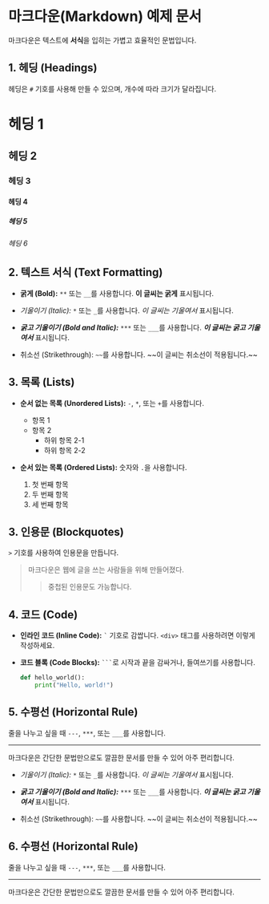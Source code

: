 # 마크다운(Markdown) 예제 문서

마크다운은 텍스트에 **서식**을 입히는 가볍고 효율적인 문법입니다.

## 1\. 헤딩 (Headings)

헤딩은 `#` 기호를 사용해 만들 수 있으며, 개수에 따라 크기가 달라집니다.

# 헤딩 1

## 헤딩 2

### 헤딩 3

#### 헤딩 4

##### 헤딩 5

###### 헤딩 6

## 2\. 텍스트 서식 (Text Formatting)

  * **굵게 (Bold):** `**` 또는 `__`를 사용합니다.
    **이 글씨는 굵게** 표시됩니다.

  * *기울이기 (Italic):* `*` 또는 `_`를 사용합니다.
    *이 글씨는 기울여서* 표시됩니다.

  * ***굵고 기울이기 (Bold and Italic):*** `***` 또는 `___`를 사용합니다.
    ***이 글씨는 굵고 기울여서*** 표시됩니다.

  * 취소선 (Strikethrough): `~~`를 사용합니다.
    \~\~이 글씨는 취소선이 적용됩니다.\~\~

## 3\. 목록 (Lists)

  * **순서 없는 목록 (Unordered Lists):** `-`, `*`, 또는 `+`를 사용합니다.

      * 항목 1
      * 항목 2
          * 하위 항목 2-1
          * 하위 항목 2-2

  * **순서 있는 목록 (Ordered Lists):** 숫자와 `.`을 사용합니다.

    1.  첫 번째 항목
    2.  두 번째 항목
    3.  세 번째 항목


## 3\. 인용문 (Blockquotes)

`>` 기호를 사용하여 인용문을 만듭니다.

> 마크다운은 웹에 글을 쓰는 사람들을 위해 만들어졌다.
>
> > 중첩된 인용문도 가능합니다.

## 4\. 코드 (Code)

  * **인라인 코드 (Inline Code):** `` ` `` 기호로 감쌉니다.
    `<div>` 태그를 사용하려면 이렇게 작성하세요.

  * **코드 블록 (Code Blocks):** ` ``` `로 시작과 끝을 감싸거나, 들여쓰기를 사용합니다.

    ```python
    def hello_world():
        print("Hello, world!")
    ```

## 5\. 수평선 (Horizontal Rule)

줄을 나누고 싶을 때 `---`, `***`, 또는 `___`를 사용합니다.

-----

마크다운은 간단한 문법만으로도 깔끔한 문서를 만들 수 있어 아주 편리합니다.
  * *기울이기 (Italic):* `*` 또는 `_`를 사용합니다.
    *이 글씨는 기울여서* 표시됩니다.

  * ***굵고 기울이기 (Bold and Italic):*** `***` 또는 `___`를 사용합니다.
    ***이 글씨는 굵고 기울여서*** 표시됩니다.

  * 취소선 (Strikethrough): `~~`를 사용합니다.
    \~\~이 글씨는 취소선이 적용됩니다.\~\~

## 6\. 수평선 (Horizontal Rule)

줄을 나누고 싶을 때 `---`, `***`, 또는 `___`를 사용합니다.

-----

마크다운은 간단한 문법만으로도 깔끔한 문서를 만들 수 있어 아주 편리합니다.